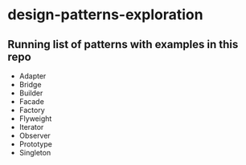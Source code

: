 # design-patterns-exploration

## Running list of patterns with examples in this repo
- Adapter
- Bridge
- Builder
- Facade
- Factory
- Flyweight
- Iterator
- Observer
- Prototype
- Singleton

<!--STARTS_HERE_QUOTE_README-->
<!--ENDS_HERE_QUOTE_README-->

<!-- test -->